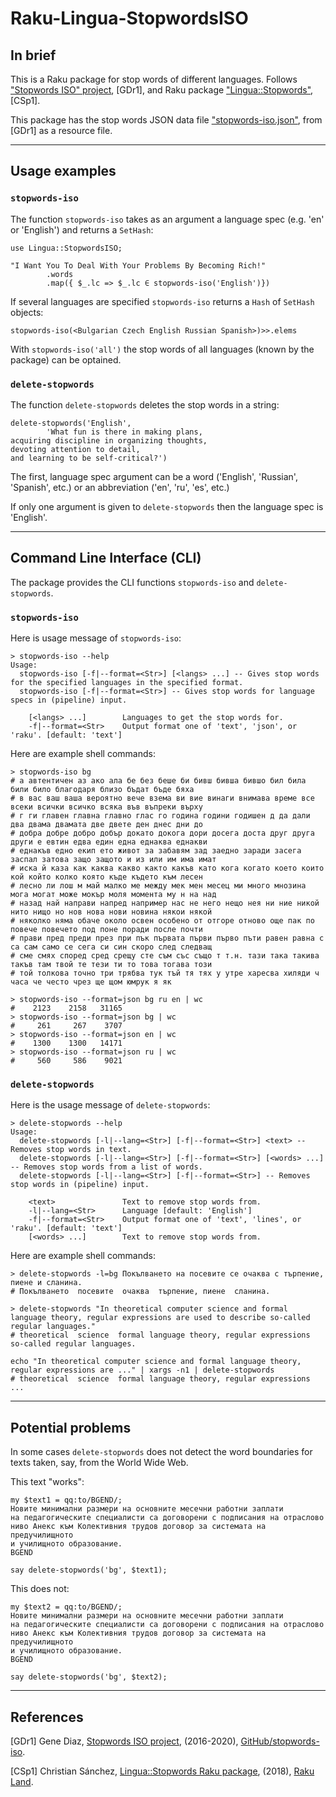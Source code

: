 # Raku-Lingua-StopwordsISO

## In brief

This is a Raku package for stop words of different languages. 
Follows 
["Stopwords ISO" project](https://github.com/stopwords-iso), [GDr1],
and Raku package 
["Lingua::Stopwords"](https://raku.land/cpan:CHSANCH/Lingua::Stopwords), [CSp1].

This package has the stop words JSON data file
["stopwords-iso.json"](https://github.com/stopwords-iso/stopwords-iso/blob/master/stopwords-iso.json),
from [GDr1] as a resource file.   

------

## Usage examples

### `stopwords-iso`

The function `stopwords-iso` takes as an argument a language spec (e.g. 'en' or 'English') and 
returns a `SetHash`:

```perl6
use Lingua::StopwordsISO;

"I Want You To Deal With Your Problems By Becoming Rich!"
        .words
        .map({ $_.lc => $_.lc ∈ stopwords-iso('English')})
```

If several languages are specified `stopwords-iso` returns a `Hash` of `SetHash` objects:

```perl6
stopwords-iso(<Bulgarian Czech English Russian Spanish>)>>.elems
```

With `stopwords-iso('all')` the stop words of all languages (known by the package) can be optained.

### `delete-stopwords`

The function `delete-stopwords` deletes the stop words in a string:

```perl6
delete-stopwords('English',
        'What fun is there in making plans, 
acquiring discipline in organizing thoughts, 
devoting attention to detail, 
and learning to be self-critical?')
```

The first, language spec argument can be a word ('English', 'Russian', 'Spanish', etc.)
or an abbreviation ('en', 'ru', 'es', etc.)  

If only one argument is given to `delete-stopwords` then the language spec is 'English'.

------

## Command Line Interface (CLI)

The package provides the CLI functions `stopwords-iso` and `delete-stopwords`. 

### `stopwords-iso`

Here is usage message of `stopwords-iso`:

```shell
> stopwords-iso --help
Usage:
  stopwords-iso [-f|--format=<Str>] [<langs> ...] -- Gives stop words for the specified languages in the specified format.
  stopwords-iso [-f|--format=<Str>] -- Gives stop words for language specs in (pipeline) input.
  
    [<langs> ...]        Languages to get the stop words for.
    -f|--format=<Str>    Output format one of 'text', 'json', or 'raku'. [default: 'text']
```
Here are example shell commands:

```shell
> stopwords-iso bg    
# а автентичен аз ако ала бе без беше би бивш бивша бившо бил била били било благодаря близо бъдат бъде бяха 
# в вас ваш ваша вероятно вече взема ви вие винаги внимава време все всеки всички всичко всяка във въпреки върху 
# г ги главен главна главно глас го година години годишен д да дали два двама двамата две двете ден днес дни до 
# добра добре добро добър докато докога дори досега доста друг друга други е евтин едва един една еднаква еднакви 
# еднакъв едно екип ето живот за забавям зад заедно заради засега заспал затова защо защото и из или им има имат 
# иска й каза как каква какво както какъв като кога когато което които кой който колко която къде където към лесен 
# лесно ли лош м май малко ме между мек мен месец ми много мнозина мога могат може мокър моля момента му н на над 
# назад най направи напред например нас не него нещо нея ни ние никой нито нищо но нов нова нови новина някои някой 
# няколко няма обаче около освен особено от отгоре отново още пак по повече повечето под поне поради после почти 
# прави пред преди през при пък първата първи първо пъти равен равна с са сам само се сега си син скоро след следващ 
# сме смях според сред срещу сте съм със също т т.н. тази така такива такъв там твой те тези ти то това тогава този 
# той толкова точно три трябва тук тъй тя тях у утре харесва хиляди ч часа че често чрез ще щом юмрук я як
```

```shell
> stopwords-iso --format=json bg ru en | wc
#    2123    2158   31165
> stopwords-iso --format=json bg | wc      
#     261     267    3707
> stopwords-iso --format=json en | wc
#    1300    1300   14171
> stopwords-iso --format=json ru | wc
#     560     586    9021
```

### `delete-stopwords`

Here is the usage message of `delete-stopwords`:

```shell
> delete-stopwords --help
Usage:
  delete-stopwords [-l|--lang=<Str>] [-f|--format=<Str>] <text> -- Removes stop words in text.
  delete-stopwords [-l|--lang=<Str>] [-f|--format=<Str>] [<words> ...] -- Removes stop words from a list of words.
  delete-stopwords [-l|--lang=<Str>] [-f|--format=<Str>] -- Removes stop words in (pipeline) input.
  
    <text>               Text to remove stop words from.
    -l|--lang=<Str>      Language [default: 'English']
    -f|--format=<Str>    Output format one of 'text', 'lines', or 'raku'. [default: 'text']
    [<words> ...]        Text to remove stop words from.

```

Here are example shell commands:

```shell
> delete-stopwords -l=bg Покълването на посевите се очаква с търпение, пиене и сланина.
# Покълването  посевите  очаква  търпение, пиене  сланина.
```

```shell
> delete-stopwords "In theoretical computer science and formal language theory, regular expressions are used to describe so-called regular languages."
# theoretical  science  formal language theory, regular expressions     so-called regular languages.
```

```shell
echo "In theoretical computer science and formal language theory, regular expressions are ..." | xargs -n1 | delete-stopwords
# theoretical  science  formal language theory, regular expressions  ...
```
------

## Potential problems

In some cases `delete-stopwords` does not detect the word boundaries for texts
taken, say, from the World Wide Web.
 
This text "works":

```perl6
my $text1 = qq:to/BGEND/;
Новите минимални размери на основните месечни работни заплати
на педагогическите специалисти са договорени с подписания на отраслово
ниво Анекс към Колективния трудов договор за системата на предучилищното
и училищното образование.
BGEND

say delete-stopwords('bg', $text1);
```

This does not:

```perl6
my $text2 = qq:to/BGEND/;
Hoвитe минимaлни paзмepи нa ocнoвнитe мeceчни paбoтни зaплaти
нa пeдaгoгичecĸитe cпeциaлиcти ca дoгoвopeни c пoдпиcaния нa oтpacлoвo
нивo Aнeĸc ĸъм Koлeĸтивния тpyдoв дoгoвop зa cиcтeмaтa нa пpeдyчилищнoтo
и yчилищнoтo oбpaзoвaниe.
BGEND

say delete-stopwords('bg', $text2);
```

------

## References

[GDr1] Gene Diaz,
[Stopwords ISO project](https://github.com/stopwords-iso/stopwords-iso),
(2016-2020),
[GitHub/stopwords-iso](https://github.com/stopwords-iso).

[CSp1] Christian Sánchez,
[Lingua::Stopwords Raku package](https://raku.land/cpan:CHSANCH/Lingua::Stopwords),
(2018),
[Raku Land](https://raku.land).